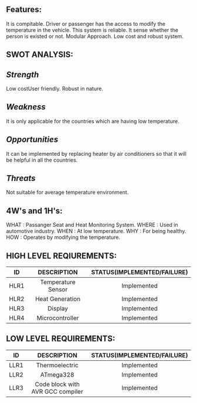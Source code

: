 

## Features:
It is compitable.
Driver or passenger has the access to modify the temperature in the vehicle.
This system is reliable.
It sense whether the person is existed or not.
Modular Approach.
Low cost and robust system.

## SWOT ANALYSIS:

## _Strength_
Low costUser friendly.
Robust in nature.

## _Weakness_
It is only applicable for the countries which are having low temperature.

## _Opportunities_
It can be implemented by replacing heater by air conditioners so that it will be helpful in all the countries.

## _Threats_
Not suitable for average temperature environment.

## 4W's and 1H's:
WHAT : Passanger Seat and Heat Monitoring System.
WHERE : Used in automotive industry.
WHEN : At low temperature.
WHY : For being healthy.
HOW : Operates by modifying the temperature.

## HIGH LEVEL REQIUREMENTS:
| ID | DESCRIPTION | STATUS(IMPLEMENTED/FAILURE) |
| :--: | :---: | :----: |
| HLR1 | Temperature Sensor | Implemented |
| HLR2 | Heat Generation | Implemented |
| HLR3 | Display | Implemented |
| HLR4 | Microcontroller | Implemented |

## LOW LEVEL REQUIREMENTS:
| ID | DESCRIPTION | STATUS(IMPLEMENTED/FAILURE) |
| :--: | :---: | :----: |
| LLR1 | Thermoelectric | Implemented |
| LLR2 | ATmega328 | Implemented |
| LLR3 | Code block with AVR GCC compiler | Implemented |

